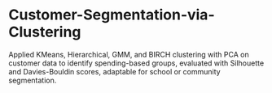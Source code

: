# Customer-Segmentation-via-Clustering
Applied KMeans, Hierarchical, GMM, and BIRCH clustering with PCA on customer data to identify spending-based groups, evaluated with Silhouette and Davies-Bouldin scores, adaptable for school or community segmentation.
